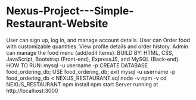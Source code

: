 # Nexus-Project---Simple-Restaurant-Website
User can sign up, log in, and manage account details.
User can Order food with customizable quantities.
View profile details and order history.
Admin can manage the food menu (add/edit items).
BUILD BY: 
HTML, CSS, JavaScript, Bootstrap (Front-end), ExpressJS, and MySQL (Back-end).
HOW TO RUN: 
mysql -u username -p
CREATE DATABASE food_ordering_db;
USE food_ordering_db;
exit
mysql -u username -p food_ordering_db < NEXUS_RESTAURANT.sql
node -v
npm -v
cd NEXUS_RESTAURANT 
npm install
npm start
Server running at http://localhost:3000
